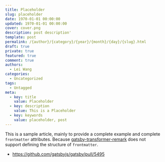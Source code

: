 ```yaml
---
title: Placeholder
slug: placeholder
date: 1970-01-01 00:00:00
updated: 1970-01-01 00:00:00
cover: cover.png
description: post description'
template: post
permalink: /{author}/{category}/{year}/{month}/{day}/{slug}.html
draft: true
private: true
featured: true
comment: true
authors:
  - Lei Wang
categories:
  - Uncategorized
tags:
  - Untagged
meta:
  - key: title
    value: Placeholder
  - key: description
    value: This is a Placeholder
  - key: keywords
    value: placeholder, post
---
```


This is a sample article, mainly to provide a complete example and complete `frontmatter` attributes. Because [gatsby-transformer-remark](https://www.gatsbyjs.org/packages/gatsby-transformer-remark/) does not support defining the structure of `frontmatter`.

- https://github.com/gatsbyjs/gatsby/pull/5495
